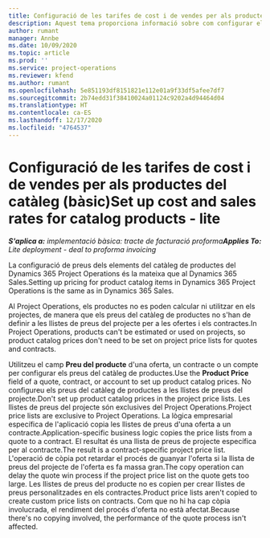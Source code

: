 ```yaml
---
title: Configuració de les tarifes de cost i de vendes per als productes del catàleg (bàsic)
description: Aquest tema proporciona informació sobre com configurar els costos i les tarifes de venda dels articles en un catàleg de productes.
author: rumant
manager: Annbe
ms.date: 10/09/2020
ms.topic: article
ms.prod: ''
ms.service: project-operations
ms.reviewer: kfend
ms.author: rumant
ms.openlocfilehash: 5e851193df8151821e112e01a9f33df5afee7df7
ms.sourcegitcommit: 2b74edd31f38410024a01124c9202a4d94464d04
ms.translationtype: HT
ms.contentlocale: ca-ES
ms.lasthandoff: 12/17/2020
ms.locfileid: "4764537"
---
```

# <a name="set-up-cost-and-sales-rates-for-catalog-products---lite"></a><span data-ttu-id="76ece-103">Configuració de les tarifes de cost i de vendes per als productes del catàleg (bàsic)</span><span class="sxs-lookup"><span data-stu-id="76ece-103">Set up cost and sales rates for catalog products - lite</span></span>

<span data-ttu-id="76ece-104">_**S'aplica a:** implementació bàsica: tracte de facturació proforma_</span><span class="sxs-lookup"><span data-stu-id="76ece-104">_**Applies To:** Lite deployment - deal to proforma invoicing_</span></span>


<span data-ttu-id="76ece-105">La configuració de preus dels elements del catàleg de productes del Dynamics 365 Project Operations és la mateixa que al Dynamics 365 Sales.</span><span class="sxs-lookup"><span data-stu-id="76ece-105">Setting up pricing for product catalog items in Dynamics 365 Project Operations is the same as in Dynamics 365 Sales.</span></span>

<span data-ttu-id="76ece-106">Al Project Operations, els productes no es poden calcular ni utilitzar en els projectes, de manera que els preus del catàleg de productes no s'han de definir a les llistes de preus del projecte per a les ofertes i els contractes.</span><span class="sxs-lookup"><span data-stu-id="76ece-106">In Project Operations, products can't be estimated or used on projects, so product catalog prices don't need to be set on project price lists for quotes and contracts.</span></span>

<span data-ttu-id="76ece-107">Utilitzeu el camp **Preu del producte** d'una oferta, un contracte o un compte per configurar els preus del catàleg de productes.</span><span class="sxs-lookup"><span data-stu-id="76ece-107">Use the **Product Price** field of a quote, contract, or account to set up product catalog prices.</span></span> <span data-ttu-id="76ece-108">No configureu els preus del catàleg de productes a les llistes de preus del projecte.</span><span class="sxs-lookup"><span data-stu-id="76ece-108">Don't set up product catalog prices in the project price lists.</span></span> <span data-ttu-id="76ece-109">Les llistes de preus del projecte són exclusives del Project Operations.</span><span class="sxs-lookup"><span data-stu-id="76ece-109">Project price lists are exclusive to Project Operations.</span></span> <span data-ttu-id="76ece-110">La lògica empresarial específica de l'aplicació copia les llistes de preus d'una oferta a un contracte.</span><span class="sxs-lookup"><span data-stu-id="76ece-110">Application-specific business logic copies the price lists from a quote to a contract.</span></span> <span data-ttu-id="76ece-111">El resultat és una llista de preus de projecte específica per al contracte.</span><span class="sxs-lookup"><span data-stu-id="76ece-111">The result is a contract-specific project price list.</span></span> <span data-ttu-id="76ece-112">L'operació de còpia pot retardar el procés de guanyar l'oferta si la llista de preus del projecte de l'oferta es fa massa gran.</span><span class="sxs-lookup"><span data-stu-id="76ece-112">The copy operation can delay the quote win process if the project price list on the quote gets too large.</span></span> <span data-ttu-id="76ece-113">Les llistes de preus del producte no es copien per crear llistes de preus personalitzades en els contractes.</span><span class="sxs-lookup"><span data-stu-id="76ece-113">Product price lists aren't copied to create custom price lists on contracts.</span></span> <span data-ttu-id="76ece-114">Com que no hi ha cap còpia involucrada, el rendiment del procés d'oferta no està afectat.</span><span class="sxs-lookup"><span data-stu-id="76ece-114">Because there's no copying involved, the performance of the quote process isn't affected.</span></span>
